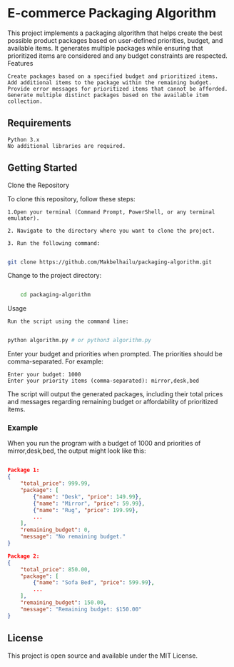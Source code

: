 # E-commerce Packaging Algorithm

This project implements a packaging algorithm that helps create the best possible product packages based on user-defined priorities, budget, and available items. It generates multiple packages while ensuring that prioritized items are considered and any budget constraints are respected.
Features

    Create packages based on a specified budget and prioritized items.
    Add additional items to the package within the remaining budget.
    Provide error messages for prioritized items that cannot be afforded.
    Generate multiple distinct packages based on the available item collection.

## Requirements

    Python 3.x
    No additional libraries are required.

## Getting Started
Clone the Repository

To clone this repository, follow these steps:

    1.Open your terminal (Command Prompt, PowerShell, or any terminal emulator).

    2. Navigate to the directory where you want to clone the project.

    3. Run the following command:

```bash

git clone https://github.com/Makbelhailu/packaging-algorithm.git
```

Change to the project directory:

```bash

    cd packaging-algorithm
```
Usage

    Run the script using the command line:

```bash

python algorithm.py # or python3 algorithm.py
```
Enter your budget and priorities when prompted. The priorities should be comma-separated. For example:

    Enter your budget: 1000
    Enter your priority items (comma-separated): mirror,desk,bed

The script will output the generated packages, including their total prices and messages regarding remaining budget or affordability of prioritized items.

### Example

When you run the program with a budget of 1000 and priorities of mirror,desk,bed, the output might look like this:

```json

Package 1:
{
    "total_price": 999.99,
    "package": [
        {"name": "Desk", "price": 149.99},
        {"name": "Mirror", "price": 59.99},
        {"name": "Rug", "price": 199.99},
        ...
    ],
    "remaining_budget": 0,
    "message": "No remaining budget."
}

Package 2:
{
    "total_price": 850.00,
    "package": [
        {"name": "Sofa Bed", "price": 599.99},
        ...
    ],
    "remaining_budget": 150.00,
    "message": "Remaining budget: $150.00"
}
```

## License

This project is open source and available under the MIT License.
